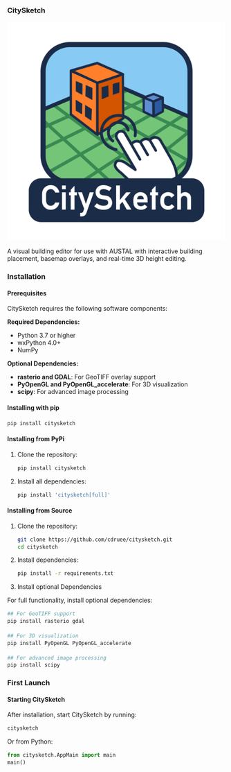 ### CitySketch

![CitySketch logo](https://github.com/cdruee/citysketch/raw/main/logo/citysketch_logo.png)

A visual building editor for use with AUSTAL
with interactive building placement, 
basemap overlays, and real-time 3D height editing.


### Installation

#### Prerequisites

CitySketch requires the following software components:

**Required Dependencies:**

* Python 3.7 or higher
* wxPython 4.0+
* NumPy

**Optional Dependencies:**

* **rasterio and GDAL**: For GeoTIFF overlay support
* **PyOpenGL and PyOpenGL_accelerate**: For 3D visualization
* **scipy**: For advanced image processing

#### Installing with pip

```bash
pip install citysketch
```

#### Installing from PyPi

1. Clone the repository:

   ```bash
   pip install citysketch
   ```

2. Install all dependencies:

   ```bash
   pip install 'citysketch[full]'
   ```

#### Installing from Source

1. Clone the repository:

   ```bash
   git clone https://github.com/cdruee/citysketch.git
   cd citysketch
   ```

2. Install dependencies:

   ```bash
   pip install -r requirements.txt
   ```

3. Install optional Dependencies

For full functionality, install optional dependencies:

```bash
## For GeoTIFF support
pip install rasterio gdal

## For 3D visualization
pip install PyOpenGL PyOpenGL_accelerate

## For advanced image processing
pip install scipy
```

### First Launch

#### Starting CitySketch

After installation, start CitySketch by running:

```bash
citysketch
```

Or from Python:

```python
from citysketch.AppMain import main
main()
```
